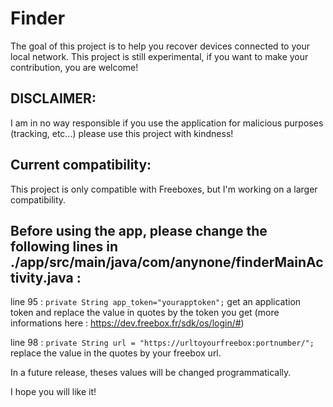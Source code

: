 # Finder

The goal of this project is to help you recover devices connected to your local network. This project is still experimental, if you want to make your contribution, you are welcome!

## DISCLAIMER: 
I am in no way responsible if you use the application for malicious purposes (tracking, etc...) please use this project with kindness!

## Current compatibility:
This project is only compatible with Freeboxes, but I'm working on a larger compatibility.

## Before using the app, please change the following lines in ./app/src/main/java/com/anynone/finderMainActivity.java :

line 95 : ```private String app_token="yourapptoken";```  get an application token and replace the value in quotes by the token you get (more informations here : https://dev.freebox.fr/sdk/os/login/#)

line 98 : ```private String url = "https://urltoyourfreebox:portnumber/";```  replace the value in the quotes by your freebox url.


In a future release, theses values will be changed programmatically.

I hope you will like it!
